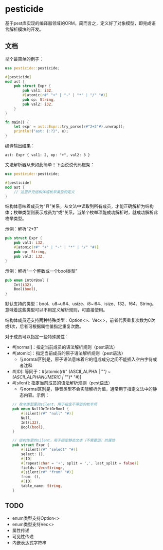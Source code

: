 # pesticide

基于pest库实现的编译器领域的ORM。简而言之，定义好了对象模型，即完成语言解析模块的开发。

## 文档

举个最简单的例子：

```rust
use pesticide::pesticide;

#[pesticide]
mod ast {
    pub struct Expr {
        pub val1: i32,
        #[atomic(r#" "+" | "-" | "*" | "/" "#)]
        pub op: String,
        pub val2: i32,
    }
}

fn main() {
    let expr = ast::Expr::try_parse(r#"2+3"#).unwrap();
    println!("ast: {:?}", e);
}
```

编译输出结果：

```log
ast: Expr { val1: 2, op: "+", val2: 3 }
```

文法解析器从未如此简单！下面说说代码框架：

```rust
use pesticide::pesticide;

#[pesticide]
mod ast {
    // 这里补充结构体或枚举类型的定义
}
```

结构体意味着成员为“且”关系，从文法中读取到所有成员，才能正确解析为结构体；枚举类型则表示成员为“或”关系，当某个枚举项能成功解析时，就成功解析此枚举类型。

示例：解析“2+3”

```rust
pub struct Expr {
    pub val1: i32,
    #[atomic(r#" "+" | "-" | "*" | "/" "#)]
    pub op: String,
    pub val2: i32,
}
```

示例：解析“一个整数或一个bool类型”

```rust
pub enum IntOrBool {
    Int(i32),
    Bool(bool),
}
```

默认支持的类型：bool、u8~u64、usize、i8~i64、isize、f32、f64、String。意味着这些类型可以不用定义解析规则，可直接使用。

结构体成员还支持两种特殊类型：Option<>、Vec<>，前者代表重复次数为0次或1次，后者可根据属性值指定重复次数。

对于成员可以指定一些特殊属性：

- #[normal]：指定当前成员的语法解析规则（pest语法）
- #[atomic]：指定当前成员的原子语法解析规则（pest语法）
    + 与normal区别是，原子语法意味着它的组成成分之间不能插入空白字符或者注释
- #[ID]: 等同于：#[atomic(r#" (ASCII_ALPHA | "_") ~ (ASCII_ALPHANUMERIC | "_")* "#)]
- #[silent]: 指定当前成员的语法解析规则（pest语法）
    + 与normal区别是，静音类型不会实际解析为值，通常用于指定文法中的静态内容。示例：
    ```rust
    // 枚举类型里的silent，用于指定不带值的枚举项
    pub enum NullOrIntOrBool {
        #[silent(r#" "null" "#)]
        Null,
        Int(i32),
        Bool(bool),
    }

    // 结构体里的silent，用于指定静态文本（不需要值）的属性
    pub struct Expr {
        #[silent(r#" "select" "#)]
        select: (),
        #[ID]
        #[repeat(char = '+', split = ',', last_split = false)]
        fields: Vec<String>,
        #[silent(r#" "from" "#)]
        from: (),
        #[ID]
        table_name: String,
    }
    ```

## TODO

- enum类型支持Option<>
- enum类型支持Vec<>
- 属性传递
- 可见性传递
- 内嵌表达式字符串